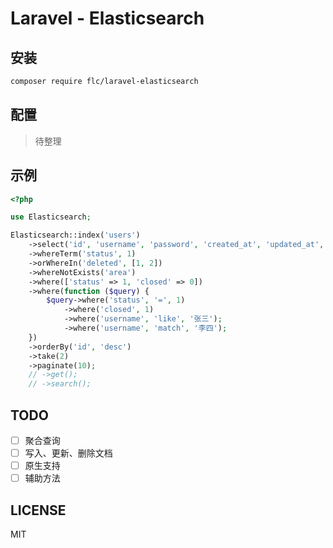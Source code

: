 # Laravel - Elasticsearch

## 安装

```bash
composer require flc/laravel-elasticsearch
```

## 配置

> 待整理

## 示例

```php
<?php

use Elasticsearch;

Elasticsearch::index('users')
    ->select('id', 'username', 'password', 'created_at', 'updated_at', 'status', 'deleted')
    ->whereTerm('status', 1)
    ->orWhereIn('deleted', [1, 2])
    ->whereNotExists('area')
    ->where(['status' => 1, 'closed' => 0])
    ->where(function ($query) {
        $query->where('status', '=', 1)
            ->where('closed', 1)
            ->where('username', 'like', '张三');
            ->where('username', 'match', '李四');
    })
    ->orderBy('id', 'desc')
    ->take(2)
    ->paginate(10);
    // ->get();
    // ->search();
```

## TODO

- [ ] 聚合查询
- [ ] 写入、更新、删除文档
- [ ] 原生支持
- [ ] 辅助方法

## LICENSE

MIT
